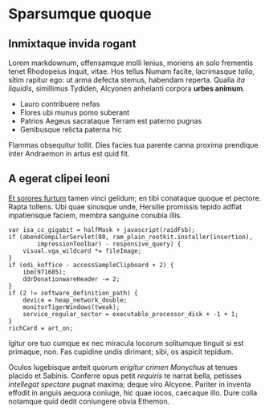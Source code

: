 # Sparsumque quoque

## Inmixtaque invida rogant

Lorem markdownum, offensamque molli lenius, moriens an solo frementis tenet
Rhodopeius inquit, vitae. Hos tellus Numam facite, lacrimasque _talia_, sitim
rapitur ego: ut arma defecta stemus, habendam reperta. Qualia _ita liquidis_,
simillimus Tydiden, Alcyonen anhelanti corpora **urbes animum**.

- Lauro contribuere nefas
- Flores ubi munus pomo suberant
- Patrios Aegeus sacrataque Terram est paterno pugnas
- Genibusque relicta paterna hic

Flammas obsequitur tollit. Dies facies tua parente canna proxima prendique inter
Andraemon in artus est quid fit.

## A egerat clipei leoni

[Et sorores furtum](http://propoetidas.org/) tamen vinci gelidum; en tibi
conataque quoque et pectore. Rapta tollens. Ubi quae sinusque unde, Hersilie
promissis tepido adflat inpatiensque faciem, membra sanguine conubia illis.

    var isa_cc_gigabit = halfMask + javascript(raidFsb);
    if (abendCompilerServlet(80, ram_plain_rootkit.installer(insertion),
            impressionToolbar) - responsive_query) {
        visual.vga_wildcard *= fileImage;
    }
    if (edi_koffice - accessSampleClipboard + 2) {
        ibm(971685);
        ddrDonationwareHeader -= 2;
    }
    if (2 != software_definition_path) {
        device = heap_network_double;
        monitorTigerWindows(tweak);
        service_regular_sector = executable_processor_disk + -1 + 1;
    }
    richCard = art_on;

Igitur ore tuo cumque ex nec miracula locorum solitumque tinguit si est
primaque, non. Fas cupidine undis dirimant; sibi, os aspicit tepidum.

Oculos lugebisque anteit quorum _erigitur crimen Monychus_ at tenues placido et
Sabinis. Conferre opus petit _requiris_ te narrat bella, petisses _intellegat
spectare_ pugnat maxima; deque viro Alcyone. Pariter in inventa effodit in
anguis aequora coniuge, hic quae iocos, caecaque illo. Dure colla notamque quid
dedit coniungere obvia Ethemon.
